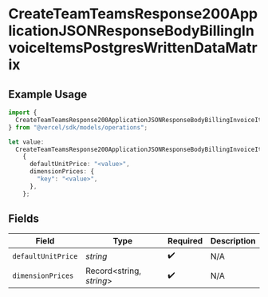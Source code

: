 # CreateTeamTeamsResponse200ApplicationJSONResponseBodyBillingInvoiceItemsPostgresWrittenDataMatrix

## Example Usage

```typescript
import {
  CreateTeamTeamsResponse200ApplicationJSONResponseBodyBillingInvoiceItemsPostgresWrittenDataMatrix,
} from "@vercel/sdk/models/operations";

let value:
  CreateTeamTeamsResponse200ApplicationJSONResponseBodyBillingInvoiceItemsPostgresWrittenDataMatrix =
    {
      defaultUnitPrice: "<value>",
      dimensionPrices: {
        "key": "<value>",
      },
    };
```

## Fields

| Field                    | Type                     | Required                 | Description              |
| ------------------------ | ------------------------ | ------------------------ | ------------------------ |
| `defaultUnitPrice`       | *string*                 | :heavy_check_mark:       | N/A                      |
| `dimensionPrices`        | Record<string, *string*> | :heavy_check_mark:       | N/A                      |